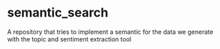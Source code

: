 # semantic_search
A repository that tries to implement a semantic for the data we generate with the topic and sentiment extraction tool
